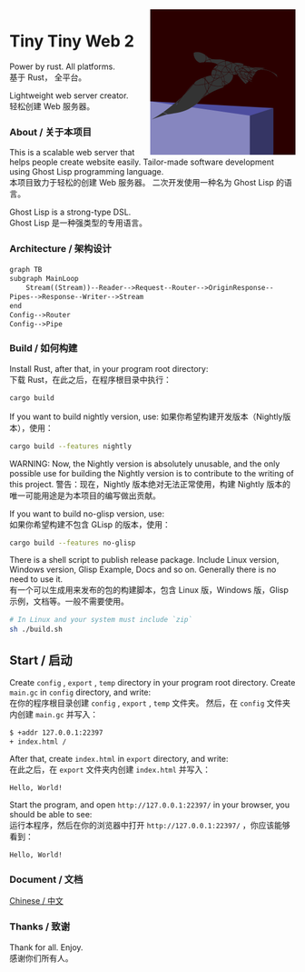 <img src='icon.png' align='right'/>

# Tiny Tiny Web 2
Power by rust.
All platforms.  
基于 Rust， 全平台。

Lightweight web server creator.  
轻松创建 Web 服务器。

### About / 关于本项目
This is a scalable web server that helps people create website easily.
Tailor-made software development using Ghost Lisp programming language.  
本项目致力于轻松的创建 Web 服务器。
二次开发使用一种名为 Ghost Lisp 的语言。

Ghost Lisp is a strong-type DSL.  
Ghost Lisp 是一种强类型的专用语言。

### Architecture / 架构设计
```mermaid
graph TB
subgraph MainLoop
    Stream((Stream))--Reader-->Request--Router-->OriginResponse--Pipes-->Response--Writer-->Stream
end
Config-->Router
Config-->Pipe
```

### Build / 如何构建
Install Rust, after that, in your program root directory:  
下载 Rust，在此之后，在程序根目录中执行：
```sh
cargo build
```

If you want to build nightly version, use:
如果你希望构建开发版本（Nightly版本），使用：
```sh
cargo build --features nightly
```
WARNING: Now, the Nightly version is absolutely unusable, and the only possible use for building the Nightly version is to contribute to the writing of this project.
警告：现在，Nightly 版本绝对无法正常使用，构建 Nightly 版本的唯一可能用途是为本项目的编写做出贡献。

If you want to build no-glisp version, use:  
如果你希望构建不包含 GLisp 的版本，使用：
```sh
cargo build --features no-glisp
```

There is a shell script to publish release package. Include Linux version, Windows version, Glisp Example, Docs and so on. Generally there is no need to use it.  
有一个可以生成用来发布的包的构建脚本，包含 Linux 版，Windows 版，Glisp 示例，文档等。一般不需要使用。
```sh
# In Linux and your system must include `zip`
sh ./build.sh
```

## Start / 启动
Create `config` , `export` , `temp` directory in your program root directory.
Create `main.gc` in `config` directory, and write:  
在你的程序根目录创建 `config` , `export` , `temp` 文件夹。
然后，在 `config` 文件夹内创建 `main.gc` 并写入：
```
$ +addr 127.0.0.1:22397
+ index.html /
```
After that, create `index.html` in `export` directory, and write:  
在此之后，在 `export` 文件夹内创建 `index.html` 并写入：
```
Hello, World!
```
Start the program, and open `http://127.0.0.1:22397/` in your browser, you should be able to see:  
运行本程序，然后在你的浏览器中打开 `http://127.0.0.1:22397/` ，你应该能够看到：
```
Hello, World!
```

### Document / 文档
[Chinese / 中文](https://github.com/duoduo70/Tiny-Tiny-Web/blob/master/docs/index.md)

### Thanks / 致谢
Thank for all.
Enjoy.  
感谢你们所有人。
